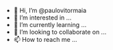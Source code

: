 - 👋 Hi, I’m @paulovitormaia
- 👀 I’m interested in ...
- 🌱 I’m currently learning ...
- 💞️ I’m looking to collaborate on ...
- 📫 How to reach me ...

<!---
paulovitormaia/paulovitormaia is a ✨ special ✨ repository because its `README.md` (this file) appears on your GitHub profile.
You can click the Preview link to take a look at your changes.
--->
